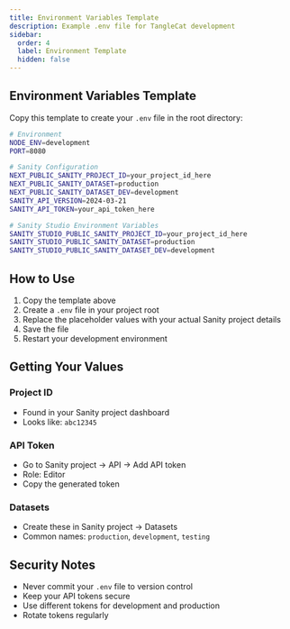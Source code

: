 ```yaml
---
title: Environment Variables Template
description: Example .env file for TangleCat development
sidebar:
  order: 4
  label: Environment Template
  hidden: false
---
```


## Environment Variables Template

Copy this template to create your `.env` file in the root directory:

```bash
# Environment
NODE_ENV=development
PORT=8080

# Sanity Configuration
NEXT_PUBLIC_SANITY_PROJECT_ID=your_project_id_here
NEXT_PUBLIC_SANITY_DATASET=production
NEXT_PUBLIC_SANITY_DATASET_DEV=development
SANITY_API_VERSION=2024-03-21
SANITY_API_TOKEN=your_api_token_here

# Sanity Studio Environment Variables
SANITY_STUDIO_PUBLIC_SANITY_PROJECT_ID=your_project_id_here
SANITY_STUDIO_PUBLIC_SANITY_DATASET=production
SANITY_STUDIO_PUBLIC_SANITY_DATASET_DEV=development
```

## How to Use

1. Copy the template above
2. Create a `.env` file in your project root
3. Replace the placeholder values with your actual Sanity project details
4. Save the file
5. Restart your development environment

## Getting Your Values

### Project ID
- Found in your Sanity project dashboard
- Looks like: `abc12345`

### API Token
- Go to Sanity project → API → Add API token
- Role: Editor
- Copy the generated token

### Datasets
- Create these in Sanity project → Datasets
- Common names: `production`, `development`, `testing`

## Security Notes

- Never commit your `.env` file to version control
- Keep your API tokens secure
- Use different tokens for development and production
- Rotate tokens regularly
